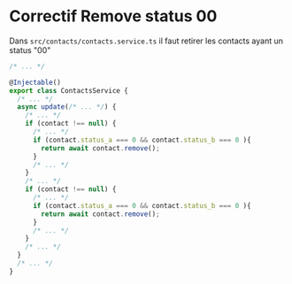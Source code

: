 # Correctif Remove status 00

Dans ```src/contacts/contacts.service.ts``` il faut retirer les contacts ayant un status "00"

```ts
/* ... */

@Injectable()
export class ContactsService {
  /* ... */
  async update(/* ... */) {
    /* ... */
    if (contact !== null) {
      /* ... */
      if (contact.status_a === 0 && contact.status_b === 0 ){
        return await contact.remove();
      }
      /* ... */
    }
    /* ... */
    if (contact !== null) {
      /* ... */
      if (contact.status_a === 0 && contact.status_b === 0 ){
        return await contact.remove();
      }
      /* ... */
    }
    /* ... */
  }
  /* ... */
}
```